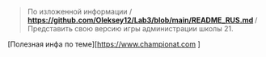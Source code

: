 > По изложенной информации /
<b> https://github.com/Oleksey12/Lab3/blob/main/README_RUS.md </b> /
> Представить свою версию игры администрации школы 21.

 [Полезная инфа по теме][https://www.championat.com ]
